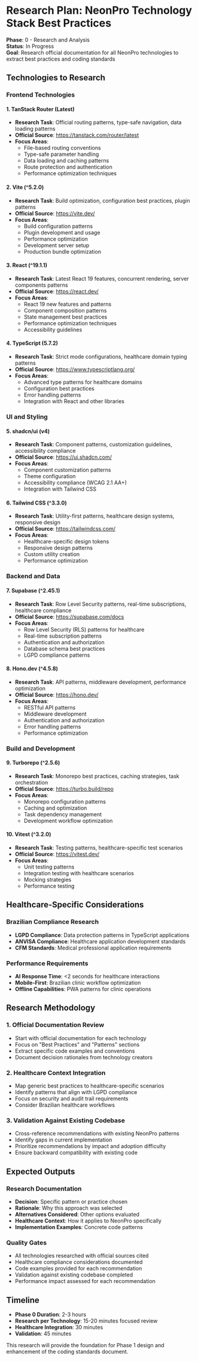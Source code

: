 # Research Plan: NeonPro Technology Stack Best Practices

**Phase**: 0 - Research and Analysis\
**Status**: In Progress\
**Goal**: Research official documentation for all NeonPro technologies to extract best practices and coding standards

## Technologies to Research

### Frontend Technologies

#### 1. **TanStack Router** (Latest)

- **Research Task**: Official routing patterns, type-safe navigation, data loading patterns
- **Official Source**: https://tanstack.com/router/latest
- **Focus Areas**:
  - File-based routing conventions
  - Type-safe parameter handling
  - Data loading and caching patterns
  - Route protection and authentication
  - Performance optimization techniques

#### 2. **Vite** (^5.2.0)

- **Research Task**: Build optimization, configuration best practices, plugin patterns
- **Official Source**: https://vite.dev/
- **Focus Areas**:
  - Build configuration patterns
  - Plugin development and usage
  - Performance optimization
  - Development server setup
  - Production bundle optimization

#### 3. **React** (^19.1.1)

- **Research Task**: Latest React 19 features, concurrent rendering, server components patterns
- **Official Source**: https://react.dev/
- **Focus Areas**:
  - React 19 new features and patterns
  - Component composition patterns
  - State management best practices
  - Performance optimization techniques
  - Accessibility guidelines

#### 4. **TypeScript** (5.7.2)

- **Research Task**: Strict mode configurations, healthcare domain typing patterns
- **Official Source**: https://www.typescriptlang.org/
- **Focus Areas**:
  - Advanced type patterns for healthcare domains
  - Configuration best practices
  - Error handling patterns
  - Integration with React and other libraries

### UI and Styling

#### 5. **shadcn/ui** (v4)

- **Research Task**: Component patterns, customization guidelines, accessibility compliance
- **Official Source**: https://ui.shadcn.com/
- **Focus Areas**:
  - Component customization patterns
  - Theme configuration
  - Accessibility compliance (WCAG 2.1 AA+)
  - Integration with Tailwind CSS

#### 6. **Tailwind CSS** (^3.3.0)

- **Research Task**: Utility-first patterns, healthcare design systems, responsive design
- **Official Source**: https://tailwindcss.com/
- **Focus Areas**:
  - Healthcare-specific design tokens
  - Responsive design patterns
  - Custom utility creation
  - Performance optimization

### Backend and Data

#### 7. **Supabase** (^2.45.1)

- **Research Task**: Row Level Security patterns, real-time subscriptions, healthcare compliance
- **Official Source**: https://supabase.com/docs
- **Focus Areas**:
  - Row Level Security (RLS) patterns for healthcare
  - Real-time subscription patterns
  - Authentication and authorization
  - Database schema best practices
  - LGPD compliance patterns

#### 8. **Hono.dev** (^4.5.8)

- **Research Task**: API patterns, middleware development, performance optimization
- **Official Source**: https://hono.dev/
- **Focus Areas**:
  - RESTful API patterns
  - Middleware development
  - Authentication and authorization
  - Error handling patterns
  - Performance optimization

### Build and Development

#### 9. **Turborepo** (^2.5.6)

- **Research Task**: Monorepo best practices, caching strategies, task orchestration
- **Official Source**: https://turbo.build/repo
- **Focus Areas**:
  - Monorepo configuration patterns
  - Caching and optimization
  - Task dependency management
  - Development workflow optimization

#### 10. **Vitest** (^3.2.0)

- **Research Task**: Testing patterns, healthcare-specific test scenarios
- **Official Source**: https://vitest.dev/
- **Focus Areas**:
  - Unit testing patterns
  - Integration testing with healthcare scenarios
  - Mocking strategies
  - Performance testing

## Healthcare-Specific Considerations

### Brazilian Compliance Research

- **LGPD Compliance**: Data protection patterns in TypeScript applications
- **ANVISA Compliance**: Healthcare application development standards
- **CFM Standards**: Medical professional application requirements

### Performance Requirements

- **AI Response Time**: <2 seconds for healthcare interactions
- **Mobile-First**: Brazilian clinic workflow optimization
- **Offline Capabilities**: PWA patterns for clinic operations

## Research Methodology

### 1. **Official Documentation Review**

- Start with official documentation for each technology
- Focus on "Best Practices" and "Patterns" sections
- Extract specific code examples and conventions
- Document decision rationales from technology creators

### 2. **Healthcare Context Integration**

- Map generic best practices to healthcare-specific scenarios
- Identify patterns that align with LGPD compliance
- Focus on security and audit trail requirements
- Consider Brazilian healthcare workflows

### 3. **Validation Against Existing Codebase**

- Cross-reference recommendations with existing NeonPro patterns
- Identify gaps in current implementation
- Prioritize recommendations by impact and adoption difficulty
- Ensure backward compatibility with existing code

## Expected Outputs

### Research Documentation

- **Decision**: Specific pattern or practice chosen
- **Rationale**: Why this approach was selected
- **Alternatives Considered**: Other options evaluated
- **Healthcare Context**: How it applies to NeonPro specifically
- **Implementation Examples**: Concrete code patterns

### Quality Gates

- All technologies researched with official sources cited
- Healthcare compliance considerations documented
- Code examples provided for each recommendation
- Validation against existing codebase completed
- Performance impact assessed for each recommendation

## Timeline

- **Phase 0 Duration**: 2-3 hours
- **Research per Technology**: 15-20 minutes focused review
- **Healthcare Integration**: 30 minutes
- **Validation**: 45 minutes

This research will provide the foundation for Phase 1 design and enhancement of the coding standards document.

